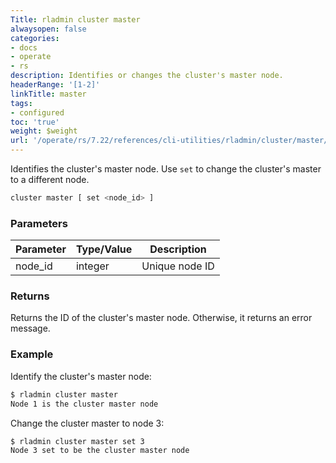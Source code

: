 ```yaml
---
Title: rladmin cluster master
alwaysopen: false
categories:
- docs
- operate
- rs
description: Identifies or changes the cluster's master node.
headerRange: '[1-2]'
linkTitle: master
tags:
- configured
toc: 'true'
weight: $weight
url: '/operate/rs/7.22/references/cli-utilities/rladmin/cluster/master/'
---
```


Identifies the cluster's master node. Use `set` to change the cluster's master to a different node.

```sh
cluster master [ set <node_id> ]
```

### Parameters

| Parameter | Type/Value | Description |
|-----------|------------|-------------|
| node_id | integer | Unique node ID |

### Returns

Returns the ID of the cluster's master node. Otherwise, it returns an error message.

### Example

Identify the cluster's master node:

```sh
$ rladmin cluster master
Node 1 is the cluster master node
```

Change the cluster master to node 3:

```sh
$ rladmin cluster master set 3
Node 3 set to be the cluster master node
```
